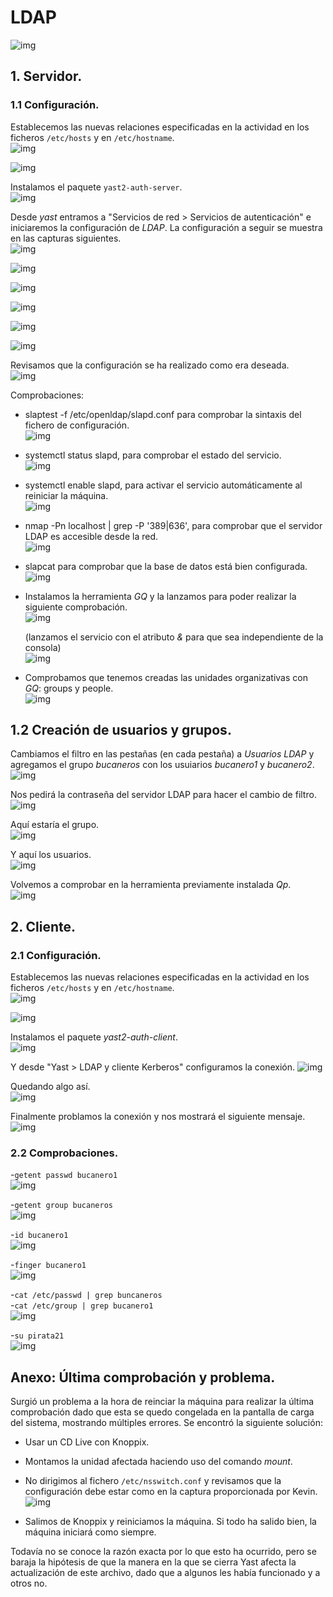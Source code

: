 # LDAP    

![img](./img/inicio.jpg)    

## 1. Servidor.  
### 1.1 Configuración.
Establecemos las nuevas relaciones especificadas en la actividad en los ficheros `/etc/hosts` y en `/etc/hostname`.  
![img](./img/001.png)    

![img](./img/002.png)    

Instalamos el paquete `yast2-auth-server`.  
![img](./img/003.png)   

Desde *yast* entramos a "Servicios de red > Servicios de autenticación" e iniciaremos la configuración de *LDAP*. La configuración a seguir se muestra en las capturas siguientes.  
![img](./img/004.png)    

![img](./img/005.png)    

![img](./img/006.png)    

![img](./img/007.png)    

![img](./img/008.png)    

![img](./img/009.png)    

Revisamos que la configuración se ha realizado como era deseada.  
![img](./img/010.png)    

Comprobaciones:  
- slaptest -f /etc/openldap/slapd.conf para comprobar la sintaxis del fichero de configuración.   
![img](./img/011.png)   

- systemctl status slapd, para comprobar el estado del servicio.  
![img](./img/012.png)

- systemctl enable slapd, para activar el servicio automáticamente al reiniciar la máquina.  
![img](./img/013.png)

- nmap -Pn localhost | grep -P '389|636', para comprobar que el servidor LDAP es accesible desde la red.  
![img](./img/014.png)  

- slapcat para comprobar que la base de datos está bien configurada.  
![img](./img/015.png)  

- Instalamos la herramienta *GQ* y la lanzamos para poder realizar la siguiente comprobación.  
![img](./img/016.png)   

  (lanzamos el servicio con el atributo *&* para que sea independiente de la consola)  
  ![img](./img/017.png)   


- Comprobamos que tenemos creadas las unidades organizativas con *GQ*: groups y people.  
![img](./img/018.png)

## 1.2 Creación de usuarios y grupos.
Cambiamos el filtro en las pestañas (en cada pestaña) a *Usuarios LDAP* y agregamos el grupo *bucaneros* con los usuiarios *bucanero1* y *bucanero2*.
![img](./img/019.png)     

Nos pedirá la contraseña del servidor LDAP para hacer el cambio de filtro.  
![img](./img/020.png)   

Aquí estaría el grupo.  
![img](./img/021.png)     

Y aquí los usuarios.  
![img](./img/022.png)    

Volvemos a comprobar en la herramienta previamente instalada *Qp*.  
![img](./img/023.png)     

## 2. Cliente.  
### 2.1 Configuración.
Establecemos las nuevas relaciones especificadas en la actividad en los ficheros `/etc/hosts` y en `/etc/hostname`.  
![img](./img/024.png)       

![img](./img/025.png)       

Instalamos el paquete *yast2-auth-client*.  
![img](./img/026.png)      

Y desde "Yast > LDAP y cliente Kerberos" configuramos la conexión.
![img](./img/027.png)     

Quedando algo así.  
![img](./img/028.png)     

Finalmente problamos la conexión y nos mostrará el siguiente mensaje.  
![img](./img/029.png)     

### 2.2 Comprobaciones.
-`getent passwd bucanero1`  
![img](./img/030.png)     

-`getent group bucaneros`  
 ![img](./img/031.png)  

-`id bucanero1`    
![img](./img/032.png)

-`finger bucanero1`   
![img](./img/033.png)  

-`cat /etc/passwd | grep buncaneros`    
-`cat /etc/group | grep bucanero1`  
![img](./img/034.png)     

-`su pirata21`  
![img](./img/035.png)     

## Anexo: Última comprobación y problema.
Surgió un problema a la hora de reinciar la máquina para realizar la última comprobación dado que esta se quedo congelada en la pantalla de carga del sistema, mostrando múltiples errores.
Se encontró la siguiente solución:
- Usar un CD Live con Knoppix.
- Montamos la unidad afectada haciendo uso del comando *mount*.
- No dirigimos al fichero `/etc/nsswitch.conf` y revisamos que la configuración debe estar como en la captura proporcionada por Kevin.  
![img](./img/036.png)    

- Salimos de Knoppix y reiniciamos la máquina. Si todo ha salido bien, la máquina iniciará como siempre.  

Todavía no se conoce la razón exacta por lo que esto ha ocurrido, pero se baraja la hipótesis de que la manera en la que se cierra Yast afecta la actualización de este archivo, dado que a algunos les había funcionado y a otros no.
